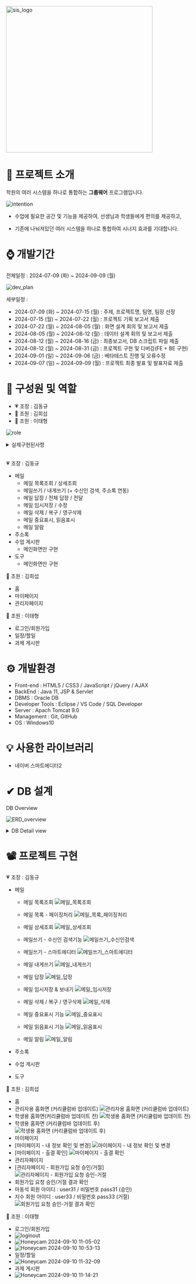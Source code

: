 <img src="https://github.com/user-attachments/assets/7297e3be-d422-40e5-9dc4-024cfcef5daf" alt="sis_logo" width="400">


# 📌 프로젝트 소개

학원의 여러 시스템을 하나로 통합하는 <b>그룹웨어</b> 프로그램입니다. 

![intention](https://github.com/user-attachments/assets/b72c6627-fd30-40e6-86ad-fae14c3897ac)

- 수업에 필요한 공간 및 기능을 제공하여, 선생님과 학생들에게 편의를 제공하고,

- 기존에 나눠져있던 여러 시스템을 하나로 통합하여 시너지 효과를 기대합니다.


# ⌚ 개발기간

전체일정 : 2024-07-09 (화) ~ 2024-09-09 (월)

![dev_plan](https://github.com/user-attachments/assets/ab93c65d-6a31-4a27-8311-93916f0396e6)

세부일정 :
- 2024-07-09 (화) ~ 2024-07-15 (월) : 주제, 프로젝트명, 팀명, 팀장 선정
- 2024-07-15 (월) ~ 2024-07-22 (월) : 프로젝트 기획 보고서 제출
- 2024-07-22 (월) ~ 2024-08-05 (월) : 화면 설계 회의 및 보고서 제출
- 2024-08-05 (월) ~ 2024-08-12 (월) : 데이터 설계 회의 및 보고서 제출
- 2024-08-12 (월) ~ 2024-08-16 (금) : 최종보고서, DB 스크립트 파일 제출
- 2024-08-12 (월) ~ 2024-08-31 (금) : 프로젝트 구현 및 디버깅(FE + BE 구현)
- 2024-09-01 (일) ~ 2024-09-06 (금) : 베타테스트 진행 및 오류수정
- 2024-09-07 (일) ~ 2024-09-09 (월) : 프로젝트 최종 발표 및 발표자료 제출


# 🌱 구성원 및 역할

- 💗 조장 : 김동규
- 💛 조원 : 김희섭
- 💙 조원 : 이태형

![role](https://github.com/user-attachments/assets/be4f9d96-f2de-4bc8-9236-95b30fa3315a)

<details>
<summary>실제구현된사항</summary>

![role_real](https://github.com/user-attachments/assets/a450bd31-ce72-493c-a083-ce8fc8dfe4ac)

</details>
<br>

💗 조장 : 김동규

- 메일
    - 메일 목록조회 / 상세조회
    - 메일쓰기 / 내게쓰기 (+ 수신인 검색, 주소록 연동)
    - 메일 답장 / 전체 답장 / 전달
    - 메일 임시저장 / 수정
    - 메일 삭제 / 복구 / 영구삭제
    - 메일 중요표시, 읽음표시
    - 메일 알람
- 주소록
- 수업 게시판
    - 메인화면만 구현
- 도구
    - 메인화면만 구현

💛 조원 : 김희섭

- 홈
- 마이페이지
- 관리자페이지

💙 조원 : 이태형

- 로그인/회원가입
- 일정/할일
- 과제 게시판



# ⚙ 개발환경

- Front-end : HTML5 / CSS3 / JavaScript / jQuery / AJAX
- BackEnd : Java 11, JSP & Servlet
- DBMS : Oracle DB
- Developer Tools : Eclipse / VS Code / SQL Developer
- Server : Apach Tomcat 9.0
- Management : Git, GitHub
- OS : Windows10


# 💡 사용한 라이브러리

- 네이버 스마트에디터2


# ✔ DB 설계

DB Overview

![ERD_overview](https://github.com/user-attachments/assets/4723f86c-68f7-4c5c-a52f-6d0311a8f30f)


<details>
<summary>DB Detail view</summary>

![ERD_detail](https://github.com/user-attachments/assets/77283b65-e7ff-434f-9d76-62761f8c4609)

</details>




# 📽 프로젝트 구현

💗 조장 : 김동규

- 메일

    - 메일 목록조회
![메일_목록조회](https://github.com/user-attachments/assets/a6202549-81ad-4d16-8ff8-c3d800b02d7f)

    - 메일 목록 - 페이징처리
![메일_목록_페이징처리](https://github.com/user-attachments/assets/0cb9b00b-958d-48b3-a6db-58bfedfded9f)

    - 메일 상세조회
![메일_상세조회](https://github.com/user-attachments/assets/a05af9f5-980a-403c-9485-6c6566ff3c3e)

    - 메일쓰기 - 수신인 검색기능
![메일쓰기_수신인검색](https://github.com/user-attachments/assets/331ce8a1-73e0-40f4-ae85-9fdd1bc67da5)

    - 메일쓰기 - 스마트에디터
![메일쓰기_스마트에디터](https://github.com/user-attachments/assets/3ba867a8-53c5-4603-89e0-962b99eea074)

    - 메일 내게쓰기
![메일_내게쓰기](https://github.com/user-attachments/assets/c685c0c3-3b1f-486a-b5c3-c096ef0acc86)

    - 메일 답장
![메일_답장](https://github.com/user-attachments/assets/d8464fda-aeff-4322-9347-f81f7cec83ed)

    - 메일 임시저장 & 보내기
![메일_임시저장](https://github.com/user-attachments/assets/10b822bd-f769-4103-a567-8c3d022797f6)


    - 메일 삭제 / 복구 / 영구삭제
![메일_삭제](https://github.com/user-attachments/assets/80644ebe-7c01-4ce4-bffd-733ec39d50fd)

    - 메일 중요표시 기능
![메일_중요표시](https://github.com/user-attachments/assets/3f2b31fa-fd14-483d-93a9-ccb2a18a8dbc)

    - 메일 읽음표시 기능
![메일_읽음표시](https://github.com/user-attachments/assets/792a5478-e302-424d-ba52-fcc39995d2ef)

    - 메일 알림
![메일_알림](https://github.com/user-attachments/assets/e28e4e32-687c-43ba-8b31-246dd14dd502)



- 주소록
- 수업 게시판
- 도구

💛 조원 : 김희섭

- 홈
- 관리자용 홈화면 (커리큘럼바 업데이트)
 ![관리자용 홈화면 (커리큘럼바 업데이트)](https://github.com/user-attachments/assets/9558f843-21c2-40a3-813f-f453dc09ae81)
- 학생용 홈화면(커리큘럼바 업데이트 전)
 ![학생용 홈화면 (커리큘럼바 업데이트 전)](https://github.com/user-attachments/assets/ee68498c-abef-42d4-92cc-b0db0beb2eed)
- 학생용 홈화면 (커리큘럼바 업데이트 후)
 ![학생용 홈화면 (커리큘럼바 업데이트 후)](https://github.com/user-attachments/assets/361a11dd-7399-4d97-9039-59a604132c37)
- 마이페이지
- [마이페이지 - 내 정보 확인 및 변경]
 ![마이페이지 - 내 정보 확인 및 변경](https://github.com/user-attachments/assets/bf13f1cd-dcb1-4fec-aa6b-05c050de6a7e)
- [마이페이지 - 출결 확인]
 ![마이페이지 - 출결 확인](https://github.com/user-attachments/assets/2a771839-ce09-41ba-add7-eccad2464499)
- 관리자페이지
- [관리자페이지 - 회원가입 요청 승인/거절]
 ![관리자페이지 - 회원가입 요청 승인-거절](https://github.com/user-attachments/assets/38ddf8ca-af41-4a0b-8e83-0213dc6dff6f)
- 회원가입 요청 승인/거절 결과 확인
- 마동석 회원 아이디 : user31 / 비밀번호 pass31 (승인)
- 지수 회원 아이디 : user33 / 비밀번호 pass33 (거절)
 ![회원가입 요청 승인-거절 결과 확인](https://github.com/user-attachments/assets/3ed85efb-335e-4858-9192-7ae762c972a6)

💙 조원 : 이태형

- 로그인/회원가입
- ![loginout](https://github.com/user-attachments/assets/2a704fcc-cf5c-40dd-85ac-598bb7b86861)
- ![Honeycam 2024-09-10 11-05-02](https://github.com/user-attachments/assets/5300c36b-5480-4b17-90ed-f743437c04cd)
- ![Honeycam 2024-09-10 10-53-13](https://github.com/user-attachments/assets/2cb75e69-dfb5-4d2d-bebf-b137d3e983d3)
- 일정/할일
- ![Honeycam 2024-09-10 11-32-09](https://github.com/user-attachments/assets/d9ac19da-bca2-4aa5-bd62-430591065c13)
- 과제 게시판
- ![Honeycam 2024-09-10 11-14-21](https://github.com/user-attachments/assets/e6f246aa-dfd1-4698-8282-4b431ccc9e99)
